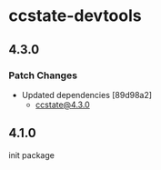 # ccstate-devtools

## 4.3.0

### Patch Changes

- Updated dependencies [89d98a2]
  - ccstate@4.3.0

## 4.1.0

init package
